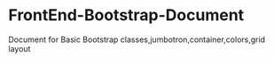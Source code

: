 # FrontEnd-Bootstrap-Document
Document for Basic Bootstrap classes,jumbotron,container,colors,grid layout
